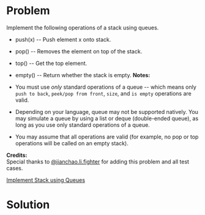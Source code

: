 
# Problem

Implement the following operations of a stack using queues.

  * push(x) -- Push element x onto stack. 
  * pop() -- Removes the element on top of the stack. 
  * top() -- Get the top element. 
  * empty() -- Return whether the stack is empty. 
**Notes:**  

  * You must use _only_ standard operations of a queue -- which means only `push to back`, `peek/pop from front`, `size`, and `is empty` operations are valid.
  * Depending on your language, queue may not be supported natively. You may simulate a queue by using a list or deque (double-ended queue), as long as you use only standard operations of a queue.
  * You may assume that all operations are valid (for example, no pop or top operations will be called on an empty stack).

**Credits:**  
Special thanks to
[@jianchao.li.fighter](https://leetcode.com/discuss/user/jianchao.li.fighter)
for adding this problem and all test cases.



[Implement Stack using Queues](https://leetcode.com/problems/implement-stack-using-queues)

# Solution



